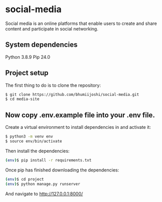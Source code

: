 # social-media

Social media is an online platforms that enable users to create and share content and participate in social networking.

## System dependencies

Python 3.8.9
Pip 24.0

## Project setup

The first thing to do is to clone the repository:

```bash
$ git clone https://github.com/bhumiijoshi/social-media.git
$ cd media-site
```

Now copy .env.example file into your .env file.
-----

Create a virtual environment to install dependencies in and activate it:

```bash
$ python3 -m venv env
$ source env/bin/activate
```

Then install the dependencies:

```bash
(env)$ pip install -r requirements.txt
```

Once pip has finished downloading the dependencies:

```bash
(env)$ cd project
(env)$ python manage.py runserver
```

And navigate to http://127.0.0.1:8000/
